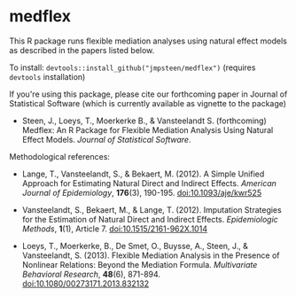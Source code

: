 medflex
=======

This R package runs flexible mediation analyses using natural effect models as described in the papers listed below.

To install:
`devtools::install_github("jmpsteen/medflex")` (requires `devtools` installation)


If you're using this package, please cite our forthcoming paper in Journal of Statistical Software (which is currently available as vignette to the package)

* Steen, J., Loeys, T., Moerkerke B., & Vansteelandt S. (forthcoming) Medflex: An R Package for Flexible Mediation Analysis Using Natural Effect Models. *Journal of Statistical Software*.



Methodological references:

* Lange, T., Vansteelandt, S., & Bekaert, M. (2012). A Simple Unified Approach for
Estimating Natural Direct and Indirect Effects. *American Journal of Epidemiology*,
**176**(3), 190-195. [doi:10.1093/aje/kwr525](https://dx.doi.org/10.1093/aje/kwr525)

* Vansteelandt, S., Bekaert, M., & Lange, T. (2012). Imputation Strategies for the
Estimation of Natural Direct and Indirect Effects. *Epidemiologic Methods*, **1**(1), Article 7. [doi:10.1515/2161-962X.1014](https://dx.doi.org/10.1515/2161-962X.1014)

* Loeys, T., Moerkerke, B., De Smet, O., Buysse, A., Steen, J., & Vansteelandt, S.
(2013). Flexible Mediation Analysis in the Presence of Nonlinear Relations: Beyond the
Mediation Formula. *Multivariate Behavioral Research*, **48**(6), 871-894. [doi:10.1080/00273171.2013.832132](https://dx.doi.org/10.1080/00273171.2013.832132)